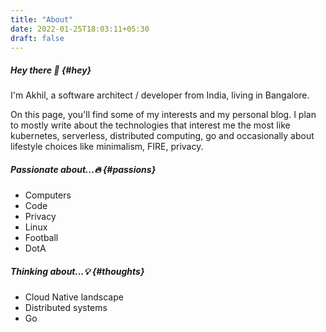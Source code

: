 ```yaml
---
title: "About"
date: 2022-01-25T18:03:11+05:30
draft: false
---
```


##### Hey there :wave: {#hey}

I'm Akhil, a software architect / developer from India, living in Bangalore.

On this page, you'll find some of my interests and my personal blog.
I plan to mostly write about the technologies that interest me the most like kubernetes, serverless, 
distributed computing, go and occasionally about lifestyle choices like minimalism, FIRE, privacy.

##### Passionate about...:fire: {#passions}

* Computers
* Code
* Privacy
* Linux
* Football
* DotA

##### Thinking about...:bulb: {#thoughts}

* Cloud Native landscape
* Distributed systems
* Go

